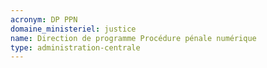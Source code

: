 ```yaml
---
acronym: DP PPN
domaine_ministeriel: justice
name: Direction de programme Procédure pénale numérique
type: administration-centrale
---
```


